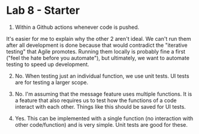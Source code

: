 # Lab 8 - Starter

1) Within a Github actions whenever code is pushed.

It's easier for me to explain why the other 2 aren't ideal. 
We can't run them after all development is done because that would contradict the "iterative testing" that Agile promotes.
Running them locally is probably fine a first ("feel the hate before you automate"), but ultimately, we want to automate testing to speed up development.


2) No. When testing just an individual function, we use unit tests. UI tests are for testing a larger scope.

3) No. I'm assuming that the message feature uses multiple functions. It is a feature that also requires us to test how the functions of a code interact with each other. Things like this should be saved for UI tests.

4) Yes. This can be implemented with a single function (no interaction with other code/function) and is very simple. Unit tests are good for these.